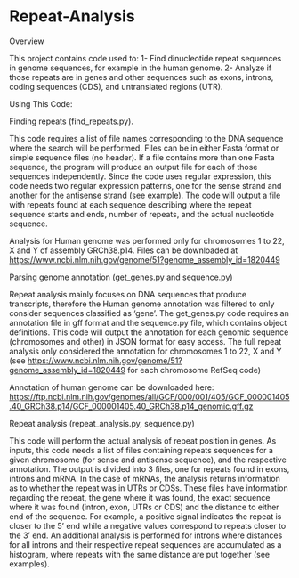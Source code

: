 # Repeat-Analysis

Overview

This project contains code used to:
1-	Find dinucleotide repeat sequences in genome sequences, for example in the human genome. 
2-	Analyze if those repeats are in genes and other sequences such as exons, introns, coding sequences (CDS), 
    and untranslated regions (UTR).

Using This Code:

Finding repeats (find_repeats.py).

This code requires a list of file names corresponding to the DNA sequence where the search will be performed. 
Files can be in either Fasta format or simple sequence files (no header). If a file contains more than one 
Fasta sequence, the program will produce an output file for each of those sequences independently. Since the 
code uses regular expression, this code needs two regular expression patterns, one for the sense strand and 
another for the antisense strand (see example). The code will output a file with repeats found at each sequence 
describing where the repeat sequence starts and ends, number of repeats, and the actual nucleotide sequence.

Analysis for Human genome was performed only for chromosomes 1 to 22, X and Y of assembly GRCh38.p14. Files can be downloaded at https://www.ncbi.nlm.nih.gov/genome/51?genome_assembly_id=1820449

Parsing genome annotation (get_genes.py and sequence.py)

Repeat analysis mainly focuses on DNA sequences that produce transcripts, therefore the Human genome annotation
was filtered to only consider sequences classified as ‘gene’. The get_genes.py code requires an annotation file
in gff format and the sequence.py file, which contains object definitions. This code will output the annotation
for each genomic sequence (chromosomes and other) in JSON format for easy access. The full repeat analysis only
considered the annotation for chromosomes 1 to 22, X and Y 
(see https://www.ncbi.nlm.nih.gov/genome/51?genome_assembly_id=1820449 for each chromosome RefSeq code)

Annotation of human genome can be downloaded here:
https://ftp.ncbi.nlm.nih.gov/genomes/all/GCF/000/001/405/GCF_000001405.40_GRCh38.p14/GCF_000001405.40_GRCh38.p14_genomic.gff.gz

Repeat analysis (repeat_analysis.py, sequence.py)

This code will perform the actual analysis of repeat position in genes. As inputs, this code needs a list of files
containing repeats sequences for a given chromosome (for sense and antisense sequence), and the respective annotation. 
The output is divided into 3 files, one for repeats found in exons, introns and mRNA. In the case of mRNAs, the 
analysis returns information as to whether the repeat was in UTRs or CDSs. These files have information regarding 
the repeat, the gene where it was found, the exact sequence where it was found (intron, exon, UTRs or CDS) and the 
distance to either end of the sequence. For example, a positive signal indicates the repeat is closer to the 5’ end 
while a negative values correspond to repeats closer to the 3’ end.  An additional analysis is performed for introns
where distances for all introns and their respective repeat sequences are accumulated as a histogram, where repeats 
with the same distance  are put together (see examples).
